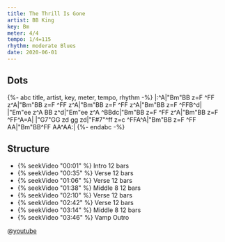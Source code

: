 ```yaml
---
title: The Thrill Is Gone
artist: BB King
key: Bm
meter: 4/4
tempo: 1/4=115
rhythm: moderate Blues
date: 2020-06-01
---
```


## Dots

{%- abc title, artist, key, meter, tempo, rhythm -%}
|:^A|"Bm"BB z=F ^FF z^A|"Bm"BB z=F ^FF z^A|"Bm"BB z=F ^FF z^A|"Bm"BB z=F ^FFB^d|
|"Em"ee z^A BB z^d|"Em"ee z^A ^BBdc|"Bm"BB z=F ^FF z^A|"Bm"BB z=F ^FF^A=A|
|"G7"GG zd gg zd|"F#7"^ff z=c ^FFA^A|"Bm"BB z=F ^FF AA|"Bm"BB^FF AA^AA:|
{%- endabc -%}

## Structure

- {% seekVideo "00:01" %} Intro 12 bars
- {% seekVideo "00:35" %} Verse 12 bars
- {% seekVideo "01:06" %} Verse 12 bars
- {% seekVideo "01:38" %} Middle 8 12 bars
- {% seekVideo "02:10" %} Verse 12 bars
- {% seekVideo "02:42" %} Verse 12 bars
- {% seekVideo "03:14" %} Middle 8 12 bars
- {% seekVideo "03:46" %} Vamp Outro

@[youtube](oica5jG7FpU)
